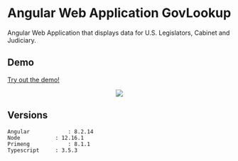 # Angular Web Application GovLookup 

Angular Web Application that displays data for U.S. Legislators, Cabinet and Judiciary.
 
## Demo
<a href="https://www.govlookup.mobdemo.org" rel="nofollow">Try out the demo!</a>
<p align="center">    
    <img src="http://www.govlookup.mobdemo.org//images//screencapture3-govlookup-mobdemo-org.png" />   
 </p>


## Versions
 ```
 Angular			: 8.2.14 
 Node			: 12.16.1
 Primeng			: 8.1.1
 Typescript		: 3.5.3

 ```